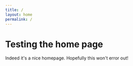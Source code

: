 ```yaml
---
title: /
layout: home
permalink: /
---
```


# Testing the home page 

Indeed it's a nice homepage. Hopefully this won't error out!
